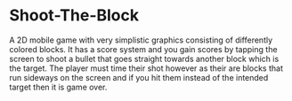 # Shoot-The-Block

A 2D mobile game with very simplistic graphics consisting of differently colored blocks. It has a score system and you gain scores by tapping the screen to shoot a bullet that goes straight towards another block which is the target. The player must time their shot however as their are blocks that run sideways on the screen and if you hit them instead of the intended target then it is game over.
